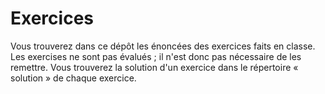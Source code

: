 # Exercices

Vous trouverez dans ce dépôt les énoncées des exercices faits en classe.
Les exercises ne sont pas évalués ; il n'est donc pas nécessaire de les
remettre. Vous trouverez la solution d'un exercice dans le répertoire 
« solution » de chaque exercice.
